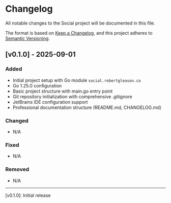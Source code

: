 # Changelog

All notable changes to the Social project will be documented in this file.

The format is based on [Keep a Changelog](https://keepachangelog.com/en/1.0.0/),
and this project adheres to [Semantic Versioning](https://semver.org/spec/v2.0.0.html).

## [v0.1.0] - 2025-09-01

### Added
- Initial project setup with Go module `social.robertgleason.ca`
- Go 1.25.0 configuration
- Basic project structure with main.go entry point
- Git repository initialization with comprehensive .gitignore
- JetBrains IDE configuration support
- Professional documentation structure (README.md, CHANGELOG.md)

### Changed
- N/A

### Fixed
- N/A

### Removed
- N/A

---

[v0.1.0]: Initial release
